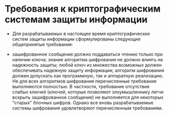 # Требования к криптографическим системам защиты информации

* Для разрабатываемых в настоящее время криптографических систем защиты информации сформулированы следующие общепринятые требования:

* зашифрованное сообщение должно поддаваться чтению только при наличии ключа;
знание алгоритма шифрования не должно влиять на надежность защиты;
любой ключ из множества возможных должен обеспечивать надежную защиту информации;
алгоритм шифрования должен допускать как программную, так и аппаратную реализацию.
Не для всех алгоритмов шифрования перечисленные требования выполняются полностью. В частности, требование отсутствия слабых ключей (ключей, которые позволяют злоумышленнику легче вскрыть зашифрованное сообщение) не выполняется для некоторых "старых" блочных шифров. Однако все вновь разрабатываемые системы шифрования удовлетворяют перечисленным требованиям.
